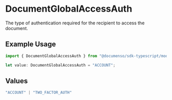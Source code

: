 # DocumentGlobalAccessAuth

The type of authentication required for the recipient to access the document.

## Example Usage

```typescript
import { DocumentGlobalAccessAuth } from "@documenso/sdk-typescript/models/operations";

let value: DocumentGlobalAccessAuth = "ACCOUNT";
```

## Values

```typescript
"ACCOUNT" | "TWO_FACTOR_AUTH"
```